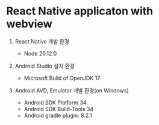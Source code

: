 # React Native applicaton with webview

1. React Native 개발 환경
   - Node 20.12.0

2. Android Studio 설치 환경
   - Microsoft Build of OpenJDK 17

3. Android AVD, Emulator 개발 환경(on Windows)
   - Android SDK Platform 34
   - Android SDK Build-Tools 34
   - Android gradle plugin: 8.2.1